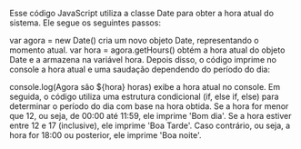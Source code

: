 Esse código JavaScript utiliza a classe Date para obter a hora atual do sistema. Ele segue os seguintes passos:

var agora = new Date() cria um novo objeto Date, representando o momento atual.
var hora = agora.getHours() obtém a hora atual do objeto Date e a armazena na variável hora.
Depois disso, o código imprime no console a hora atual e uma saudação dependendo do período do dia:

console.log(Agora são ${hora} horas) exibe a hora atual no console.
Em seguida, o código utiliza uma estrutura condicional (if, else if, else) para determinar o período do dia com base na hora obtida.
Se a hora for menor que 12, ou seja, de 00:00 até 11:59, ele imprime 'Bom dia'.
Se a hora estiver entre 12 e 17 (inclusive), ele imprime 'Boa Tarde'.
Caso contrário, ou seja, a hora for 18:00 ou posterior, ele imprime 'Boa noite'.
